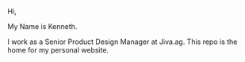 Hi,

My Name is Kenneth.

I work as a Senior Product Design Manager at Jiva.ag.
This repo is the home for my personal website.
